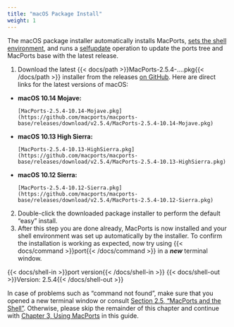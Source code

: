 ```yaml
---
title: "macOS Package Install"
weight: 1
---
```



The macOS package installer automatically installs MacPorts, [sets the shell environment](https://guide.macports.org/#installing.shell), and runs a [selfupdate](https://guide.macports.org/#using.port.selfupdate) operation to update the ports tree and MacPorts base with the latest release.

1. Download the latest {{< docs/path >}}MacPorts-2.5.4-....pkg{{< /docs/path >}} installer from the releases [on GitHub](https://github.com/macports/macports-base/releases/). Here are direct links for the latest versions of macOS:
  - __macOS 10.14 Mojave:__
      
        [MacPorts-2.5.4-10.14-Mojave.pkg](https://github.com/macports/macports-base/releases/download/v2.5.4/MacPorts-2.5.4-10.14-Mojave.pkg)
  - __macOS 10.13 High Sierra:__

        [MacPorts-2.5.4-10.13-HighSierra.pkg](https://github.com/macports/macports-base/releases/download/v2.5.4/MacPorts-2.5.4-10.13-HighSierra.pkg)
  - __macOS 10.12 Sierra:__

        [MacPorts-2.5.4-10.12-Sierra.pkg](https://github.com/macports/macports-base/releases/download/v2.5.4/MacPorts-2.5.4-10.12-Sierra.pkg)
2. Double-click the downloaded package installer to perform the default “easy” install.
3. After this step you are done already, MacPorts is now installed and your shell environment was set up automatically by the installer. To confirm the installation is working as expected, now try using {{< docs/command >}}port{{< /docs/command >}} in a _**new**_ terminal window.

{{< docs/shell-in >}}port version{{< /docs/shell-in >}}
{{< docs/shell-out >}}Version: 2.5.4{{< /docs/shell-out >}}

In case of problems such as “command not found”, make sure that you opened a new terminal window or consult [Section 2.5, “MacPorts and the Shell”](https://guide.macports.org/#installing.shell). Otherwise, please skip the remainder of this chapter and continue with [Chapter 3, Using MacPorts](https://guide.macports.org/#using) in this guide.
